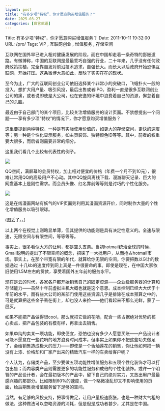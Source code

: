 ```yaml
---
layout: post
title: "有多少项“特权”，你才愿意购买增值服务？"
date: 2025-03-27
categories: [疯言疯语]
---
```


Title: 有多少项“特权”，你才愿意购买增值服务？
Date: 2011-10-11 19:32:00
URL: /pro/
Tags: VIP , 互联网创业 , 增值服务 , 存储空间

互联网在国外早已进入相对健康发展的阶段，而在中国却走着一条奇特的膨胀道路。有微博称，中国的互联网是最最乖巧自强的行业，二十年来，几乎没有任何政府政策扶植，完全靠自发对前沿技术追求，自强长大。而长大以后政府开始恐惧互联网，开始打压。这条微博大意如此，反映了实实在在的现状。

至今为止，广大的互联网创业公司依旧选择某个非常小的突破口，飞蛾扑火一般的投入，想扩大用户量、吸引风投，最后出售或者IPO。盈利一直是很多互联网创业公司的痛，或者说即使是大公司，也在安逸的环境中浪费着自己的资源，懈怠着自己的头脑。

最近由于自己部门的某个项目，比较关注增值服务的设计页面。不禁想提出一个问题——享有多少项“特权”的情况下，你才愿意购买增值服务？

这里要提到两种特权，一种是有实际使用价值的，如更大的存储空间，更快的速度等；另一种是个性化显示服务，如主页装饰、独特颜色ID等等。其中，前者的权重要大很多，而后者则需要非常的细分。

这里我们看几个比较有代表性的例子。

![](http://img.weimao.me/2019-05-21-032355.png)

QQ空间，满屏幕的会员特权，加上相对便宜的价格（年费一个月不到10元），很难让常用QQ的高级用户不心动。其中QQ旋风离线下载、漫游聊天记录、巨大的网盘基本上是刚性需求。而会员头像、红名靠前等等则是讨巧的个性化服务。

![](http://img.weimao.me/2019-05-21-032402.png)

这是在线漫画网站有妖气的VIP页面则利用其漫画资源开价，同时制作大量的个性化增值服务以吸引眼球。

(图丢了。。)

以上两个在视觉上则略显单薄，但其提供的功能则是具有决定性意义的。全速与限速，无限空间与有限空间，等等等等。

事实上，很多看似大方的让利，都是空头支票。当初hotmail统治全球的时候，Gmail聪明的提出了不限空间的概念，招徕了一大批用户，从而抢占hotmail市场。事实上，在那个带宽有限的年代，就算给你无限的空间，你要把数以G计的数据通过 十几kb的速度传到网上真是一件很要命的事。即使是现在，在中国大家依旧使用1.5M左右的贷款，享受着国外五年前的服务水平。

现在是云的时代，各家各户都开始销售自己的固定资源——企业级服务器的计算和存储能力——虽然十年前虚拟主机大概也就是这个意思。成本控制已经大大优于十年前的水平，而有些大公司的某部门使用这些资源几乎是排除在成本预算之中的，可是就算把这些金子丢在街上，却也没人来捡——他们看起来不那么光鲜，蒙了一层灰。

如果不能把产品做得很cool，那么就把它做的花哨，配合一些占据绝对优势的核心卖点，把产品包装的有模有样，再拿出去销售。

如果单纯的卖某一项功能，即使便宜，恐怕也没有多少人愿意买账——产品设计者可能不愿意在一些花哨的地方浪费时间成本，但事实上如果你不把这些功夫做足了，会给销售造成极大的压力——即使是一个舌灿莲花的销售，你让他如何把一辆没有上漆、价格却和厂家产出来的精致汽车一样的车卖给客户呢？

个人认为，存储类产品，至少要做五项功能性增值服务和五项个性化装饰才可以打包出售；而内容类产品则需要更多的功能性服务和成倍的个性化装饰。或许一个明智的产品设计者，会在最初版本的产品中，留下自己的绝对实力，又放出用户最最感兴趣的那部分。比如限制60%的速度，做一个略微凌乱却又不影响使用的页面，给后期售卖增值服务留下足够的空间。

当然，有足够的风投支持，把事情做足，让用户量极速膨胀，也是一种财大气粗的做法，这种做法可以忽略资源的消耗，但是但是成功者甚少，尤其是在中国。